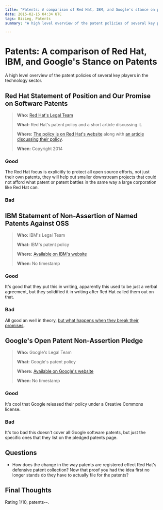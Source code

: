 ```yaml
---
title: "Patents: A comparison of Red Hat, IBM, and Google's stance on patents"
date: 2015-02-15 04:34 UTC
tags: BizLeg, Patents
summary: "A high level overview of the patent policies of several key players in the technology sector."

---
```


# Patents: A comparison of Red Hat, IBM, and Google's Stance on Patents

A high level overview of the patent policies of several key players in the technology sector.


## Red Hat Statement of Position and Our Promise on Software Patents

> **Who:** [Red Hat's Legal Team](http://www.redhat.com/en/about/all-policies-guidelines)
>
> **What:** Red Hat's patent policy and a short article discussing it.
>
> **Where:** [The policy is on Red Hat's website](http://www.redhat.com/legal/patent_policy.html) along with [an article discussing their policy](https://www.redhat.com/magazine/001nov04/features/patents/).
>
> **When:** Copyright 2014


### Good

The Red Hat focus is explicitly to protect all open source efforts, not just their own patents, they will help out smaller downstream projects that could not afford what patent or patent battles in the same way a large corporation like Red Hat can.

### Bad



## IBM Statement of Non-Assertion of Named Patents Against OSS

> **Who:** IBM's Legal Team
>
> **What:** IBM's patent policy
>
> **Where:** [Available on IBM's website](http://www.ibm.com/ibm/licensing/patents/pledgedpatents.pdf)
>
> **When:** No timestamp


### Good

It's good that they put this in writing, apparently this used to be just a verbal agreement, but they solidified it in writing after Red Hat called them out on that.

### Bad

All good an well in theory, [but what happens when they break their promises](http://arstechnica.com/information-technology/2010/04/ibm-breaks-oss-patent-promise-targets-mainframe-emulator/).


## Google's Open Patent Non-Assertion Pledge

> **Who:** Google's Legal Team
>
> **What:**  Google's patent policy
>
> **Where:** [Available on Google's website](https://www.google.com/patents/opnpledge/pledge/)
>
> **When:** No timestamp


### Good

It's cool that Google released their policy under a Creative Commons license.

### Bad

It's too bad this doesn't cover all Google software patents, but just the specific ones that they list on the pledged patents page.


## Questions

* How does the change in the way patents are registered effect Red Hat's defensive patent collection? Now that proof you had the idea first no longer stands do they have to actually file for the patents?

## Final Thoughts

Rating 1/10, patents--.

